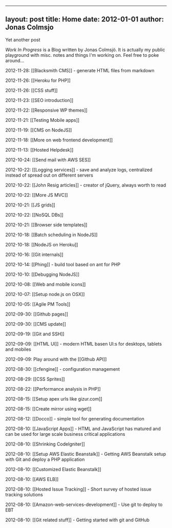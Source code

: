 
---
layout: post
title: Home
date: 2012-01-01
author: Jonas Colmsjo
---

Yet another post





_Work In Progress_ is a Blog written by Jonas Colmsjö. It is actually my public playground with misc. notes and things I'm working on. Feel free to poke around...

2012-11-28: [[Blacksmith CMS]] - generate HTML files from markdown

2012-11-26: [[Heroku for PHP]]

2012-11-26: [[CSS stuff]]

2012-11-23: [[SEO introduction]]

2012-11-22: [[Responsive WP themes]]

2012-11-21: [[Testing Mobile apps]]

2012-11-19: [[CMS on NodeJS]]

2012-11-18: [[More on web frontend development]]

2012-11-13: [[Hosted Helpdesk]]

2012-10-24: [[Send mail with AWS SES]]

2012-10-22: [[Logging services]] - save and analyze logs, centralized instead of spread out on different servers

2012-10-22: [[John Resig articles]] - creator of jQuery, always worth to read

2012-10-22: [[More JS MVC]]

2012-10-21: [[JS grids]]

2012-10-22: [[NoSQL DBs]]

2012-10-21: [[Browser side templates]]

2012-10-18: [[Batch scheduling in NodeJS]]

2012-10-18: [[NodeJS on Heroku]]

2012-10-16: [[Git internals]]

2012-10-14: [[Phing]] - build tool based on ant for PHP

2012-10-10: [[Debugging NodeJS]]

2012-10-08: [[Web and mobile icons]] 

2012-10-07: [[Setup node.js on OSX]]

2012-10-05: [[Agile PM Tools]]

2012-09-30: [[Github pages]]

2012-09-30: [[CMS update]]

2012-09-19: [[Git and SSH]]

2012-09-09: [[HTML UI]] - modern HTML basen UI:s for desktops, tablets and mobiles

2012-09-09: Play around with the [[Github API]]

2012-08-30: [[cfengine]] - configuration management

2012-08-29: [[CSS Sprites]]

2012-08-22: [[Performance analysis in PHP]]

2012-08-15: [[Setup apex urls like gizur.com]]

2012-08-15: [[Create mirror using wget]]

2012-08-12: [[Docco]] - simple tool for generating documentation

2012-08-10: [[JavaScript Apps]] - HTML and JavaScript has matured and can be used for large scale business critical applications

2012-08-10: [[Shrinking CodeIgniter]]

2012-08-10: [[Setup AWS Elastic Beanstalk]] - Getting AWS Beanstalk setup with Git and deploy a PHP application

2012-08-10: [[Customized Elastic Beanstalk]]

2012-08-10: [[AWS ELB]]

2012-08-10: [[Hosted Issue Tracking]] - Short survey of hosted issue tracking solutions

2012-08-10: [[Amazon-web-services-development]] - Use git to deploy to EBT

2012-08-10: [[Git related stuff]] - Getting started with git and GitHub


